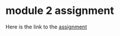 # module 2 assignment
Here is the link to the [assignment]( https://kayush142.github.io/HTML_CSS_and_Javascript_for_Web_Developers-/)
